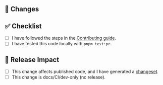 ## 🎯 Changes

<!-- What changes are made in this PR? Describe the change and its motivation. -->

## ✅ Checklist

- [ ] I have followed the steps in the [Contributing guide](https://github.com/TanStack/form/blob/main/CONTRIBUTING.md).
- [ ] I have tested this code locally with `pnpm test:pr`.

## 🚀 Release Impact

- [ ] This change affects published code, and I have generated a [changeset](https://github.com/changesets/changesets/blob/main/docs/adding-a-changeset.md).
- [ ] This change is docs/CI/dev-only (no release).
